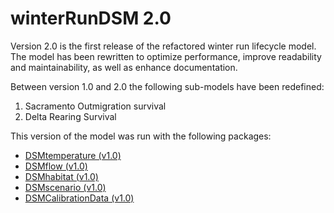# winterRunDSM 2.0

Version 2.0 is the first release of the refactored winter run lifecycle model.
The model has been rewritten to optimize performance, improve readability and maintainability, as well as enhance documentation.   

Between version 1.0 and 2.0 the following sub-models have been redefined:
1. Sacramento Outmigration survival
2. Delta Rearing Survival

This version of the model was run with the following packages:
* [DSMtemperature (v1.0)](https://github.com/CVPIA-OSC/DSMtemperature/releases/tag/v1.0)
* [DSMflow (v1.0)](https://github.com/CVPIA-OSC/DSMflow/releases/tag/v1.0)
* [DSMhabitat (v1.0)](https://github.com/CVPIA-OSC/DSMhabitat/releases/tag/v1.0)
* [DSMscenario (v1.0)](https://github.com/CVPIA-OSC/DSMscenario/releases/tag/v1.0)
* [DSMCalibrationData (v1.0)](https://github.com/CVPIA-OSC/DSMCalibrationData/releases/tag/v1.0)
